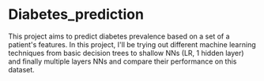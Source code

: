 # Diabetes_prediction
This project aims to predict diabetes prevalence based on a set of a patient's features. 
In this project, I'll be trying out different machine learning techniques from basic decision trees to shallow NNs (LR, 1 hidden layer) and finally multiple layers NNs and compare their performance on this dataset. 

